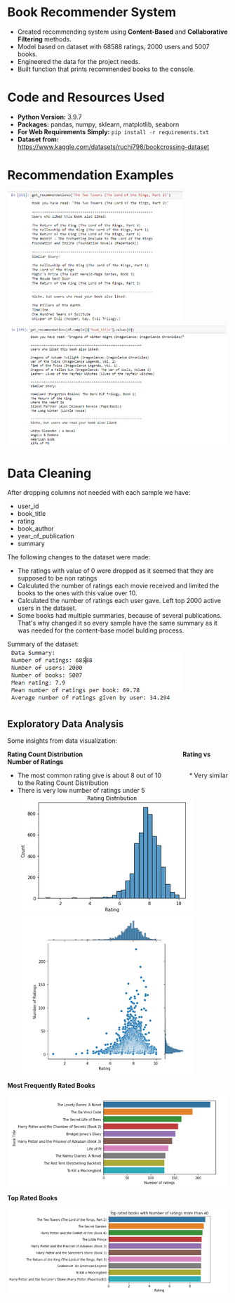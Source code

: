# Book Recommender System
* Created recommending system using **Content-Based** and **Collaborative Filtering** methods.
* Model based on dataset with 68588 ratings, 2000 users and 5007 books.
* Engineered the data for the project needs.
* Built function that prints recommended books to the console.

# Code and Resources Used
* **Python Version:** 3.9.7
* **Packages:** pandas, numpy, sklearn, matplotlib, seaborn
* **For Web Requirements Simply:** ```pip install -r requirements.txt```
* **Dataset from:** https://www.kaggle.com/datasets/ruchi798/bookcrossing-dataset

# Recommendation Examples
<img src="images/example3.PNG" width="400">  <img src="images/example1.PNG" width="500">

# Data Cleaning
After dropping columns not needed with each sample we have:
* user_id
* book_title
* rating
* book_author
* year_of_publication
* summary

The following changes to the dataset were made:
* The ratings with value of 0 were dropped as it seemed that they are supposed to be non ratings
* Calculated the number of ratings each movie received and limited the books to the ones with this value over 10.
* Calculated the number of ratings each user gave. Left top 2000 active users in the dataset.
* Some books had multiple summaries, because of several publications. That's why changed it so every sample have the same summary as it was needed for the content-base model bulding process. 

Summary of the dataset:\
<img src="images/data_summary.PNG">

## Exploratory Data Analysis

Some insights from data visualization:

**Rating Count Distribution** &emsp;&emsp;&emsp;&emsp;&emsp;&emsp;&emsp;&emsp;&emsp;&emsp;&emsp;&emsp;&emsp;&emsp;&emsp;&emsp;**Rating vs Number of Ratings**
* The most common rating give is about 8 out of 10
&emsp;&emsp;&emsp;&emsp; * Very similar to the Rating Count Distribution
* There is very low number of ratings under 5                         
<img src="images/rating_distt.PNG"> <img src="images/jointplot.PNG" width=400> 

**Most Frequently Rated Books** 

<img src="images/most_rated_movies.PNG">

**Top Rated Books**  

<img src="images/top_rated.PNG"> 

